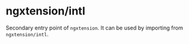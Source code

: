# ngxtension/intl

Secondary entry point of `ngxtension`. It can be used by importing from `ngxtension/intl`.
